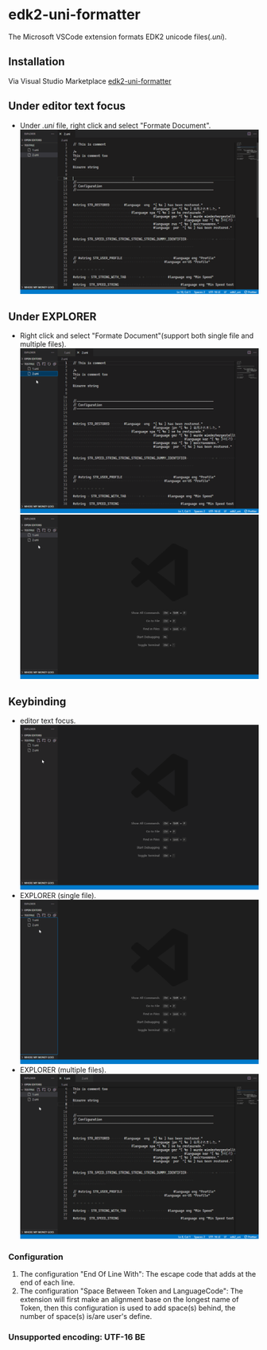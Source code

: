 # edk2-uni-formatter

The Microsoft VSCode extension formats EDK2 unicode files(_.uni_).

## Installation

Via Visual Studio Marketplace [edk2-uni-formatter](https://marketplace.visualstudio.com/items?itemName=pinshengjuan.edk2-uni-formatter)

## Under editor text focus

- Under _.uni_ file, right click and select "Formate Document".
  ![](img/gif/uni-editor.gif)

## Under EXPLORER

- Right click and select "Formate Document"(support both single file and multiple files).
  ![](img/gif/uni-explorer-single.gif)
  ![](img/gif/uni-explorer-multi.gif)

## Keybinding

- editor text focus.
  ![](img/gif/uni-keybinding-editor.gif)
- EXPLORER (single file).
  ![](img/gif/uni-keybinding-exp-single.gif)
- EXPLORER (multiple files).
  ![](img/gif/uni-keybinding-exp-multi.gif)

### Configuration

1. The configuration "End Of Line With":
   The escape code that adds at the end of each line.
2. The configuration "Space Between Token and LanguageCode":
   The extension will first make an alignment base on the longest name of Token, then this configuration is used to add space(s) behind, the number of space(s) is/are user's define.

### Unsupported encoding: UTF-16 BE
